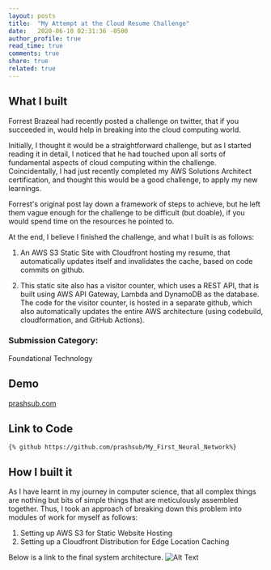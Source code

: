 ```yaml
---
layout: posts
title:  "My Attempt at the Cloud Resume Challenge"
date:   2020-06-10 02:31:36 -0500
author_profile: true
read_time: true
comments: true
share: true
related: true
---
```


## What I built

Forrest Brazeal had recently posted a challenge on twitter, that if you succeeded in, would help in breaking into the cloud computing world.


Initially, I thought it would be a straightforward challenge, but as I started reading it in detail, I noticed that he had touched upon all sorts of fundamental aspects of cloud computing within the challenge. Coincidentally, I had just recently completed my AWS Solutions Architect certification, and thought this would be a good challenge, to apply my new learnings.

Forrest's original post lay down a framework of steps to achieve, but he left them vague enough for the challenge to be difficult (but doable), if you would spend time on the resources he pointed to.

At the end, I believe I finished the challenge, and what I built is as follows:

1. An AWS S3 Static Site with Cloudfront hosting my resume, that automatically updates itself and invalidates the cache, based on code commits on github.

2. This static site also has a visitor counter, which uses a REST API, that is built using AWS API Gateway, Lambda and DynamoDB as the database. The code for the visitor counter, is hosted in a separate github, which also automatically updates the entire AWS architecture (using codebuild, cloudformation, and GitHub Actions). 

### Submission Category: 

[Note]: # (Foundational Technology, Creative Catalyst, or Exciting Experiments)

Foundational Technology

## Demo
[prashsub.com](https://prashsub.com)

## Link to Code

[Note]: # (Our markdown editor supports pretty embeds. If you're sharing a GitHub repo, try this syntax: `{% github link_to_your_repo %}`)
`{% github https://github.com/prashsub/My_First_Neural_Network%}`

## How I built it 

[Note]: # (For example, what's the stack? did you run into issues or discover something new along the way? etc!)

As I have learnt in my journey in computer science, that all complex things are nothing but bits of simple things that are meticulously assembled together. Thus, I took an approach of breaking down this problem into modules of work for myself as follows:

1. Setting up AWS S3 for Static Website Hosting
2. Setting up a Cloudfront Distribution for Edge Location Caching

Below is a link to the final system architecture.
![Alt Text](https://dev-to-uploads.s3.amazonaws.com/i/h075ncgdochgo3a72mj7.png)